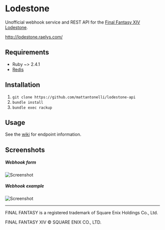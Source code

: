 # Lodestone

Unofficial webhook service and REST API for the [Final Fantasy XIV Lodestone](https://na.finalfantasyxiv.com/lodestone/).

http://lodestone.raelys.com/

## Requirements
* Ruby ~> 2.4.1
* [Redis](https://redis.io/)

## Installation
1. `git clone https://github.com/mattantonelli/lodestone-api`
2. `bundle install`
3. `bundle exec rackup`

## Usage

See the [wiki](https://github.com/mattantonelli/lodestone-api/wiki) for endpoint information.

## Screenshots

##### Webhook form

![Screenshot](https://i.imgur.com/SRt0oH4.png)

##### Webhook example

![Screenshot](https://i.imgur.com/NNO14jL.png)

---

FINAL FANTASY is a registered trademark of Square Enix Holdings Co., Ltd.

FINAL FANTASY XIV © SQUARE ENIX CO., LTD.
